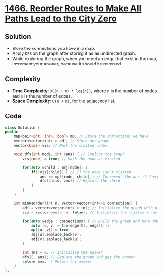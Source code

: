 # [1466. Reorder Routes to Make All Paths Lead to the City Zero](https://leetcode.com/problems/reorder-routes-to-make-all-paths-lead-to-the-city-zero/)

## Solution
- Store the connections you have in a map.
- Apply `DFS` on the graph after storing it as an undirected graph.
- While exploring the graph, when you meet an edge that exist in the map, increment your answer, because it should be reversed.

## Complexity
- **Time Complexity**: `O((n + m) * log(n))`, where `n` is the number of nodes and `m` is the number of edges.
- **Space Complexity**: `O(n + m)`, for the adjacency list.

## Code
```cpp
class Solution {
public:
    map<pair<int, int>, bool> mp; // Store the connections we have
    vector<vector<int> > adj; // Store our graph
    vector<bool> vis; // Mark the visited nodes

    void dfs(int node, int &ans) { // Explore the graph
        vis[node] = true; // Mark the node as visited

        for(auto &child : adj[node]) {
            if(!vis[child]) { // If the node isn't visited
                ans += mp[{node, child}]; // Increment the ans if there is a connection because we will need to reverse it
                dfs(child, ans); // Explore the child
            }
        }
    }

    int minReorder(int n, vector<vector<int>>& connections) {
        adj = vector<vector<int> > (n); // Initialize the graph with n nodes
        vis = vector<bool> (n, false); // Initialize the visited array with false

        for(auto &edge : connections) { // Build the graph and mark the connections we have
            auto [u, v] = tie(edge[0], edge[1]);
            mp[{u, v}] = true;
            adj[u].emplace_back(v);
            adj[v].emplace_back(u);
        }

        int ans = 0; // Initialize the answer
        dfs(0, ans); // Explore the graph and get the answer
        return ans; // Return the answer
    }
};
```